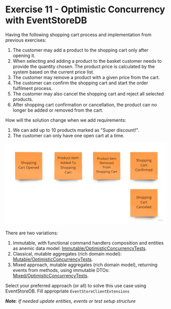 # Exercise 11 - Optimistic Concurrency with EventStoreDB

Having the following shopping cart process and implementation from previous exercises:
1. The customer may add a product to the shopping cart only after opening it.
2. When selecting and adding a product to the basket customer needs to provide the quantity chosen. The product price is calculated by the system based on the current price list.
3. The customer may remove a product with a given price from the cart.
4. The customer can confirm the shopping cart and start the order fulfilment process.
5. The customer may also cancel the shopping cart and reject all selected products.
6. After shopping cart confirmation or cancellation, the product can no longer be added or removed from the cart.

How will the solution change when we add requirements:
1. We can add up to 10 products marked as "Super discount!".
2. The customer can only have one open cart at a time.

![events](./assets/events.jpg)

There are two variations:
1. Immutable, with functional command handlers composition and entities as anemic data model: [Immutable/OptimisticConcurrencyTests](./Immutable/OptimisticConcurrencyTests.java).
2. Classical, mutable aggregates (rich domain model): [Mutable/OptimisticConcurrencyTests](./Mutable/OptimisticConcurrencyTests.java).
3. Mixed approach, mutable aggregates (rich domain model), returning events from methods, using immutable DTOs: [Mixed/OptimisticConcurrencyTests](./Mixed/OptimisticConcurrencyTests.java).

Select your preferred approach (or all) to solve this use case using EventStoreDB. Fill appropriate `EventStoreClientExtensions`

_**Note**: If needed update entities, events or test setup structure_


